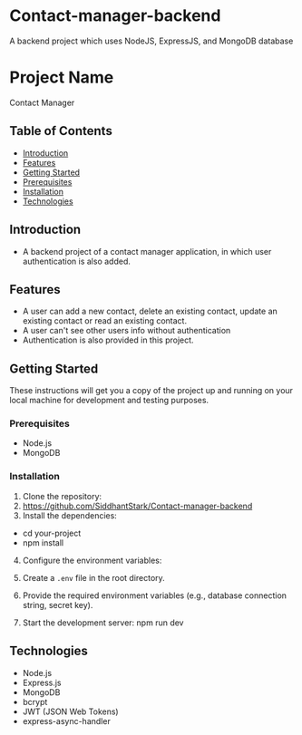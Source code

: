 # Contact-manager-backend
A backend project which uses NodeJS, ExpressJS, and MongoDB database

# Project Name
Contact Manager

## Table of Contents

- [Introduction](#introduction)
- [Features](#features)
- [Getting Started](#getting-started)
- [Prerequisites](#prerequisites)
- [Installation](#installation)
- [Technologies](#technologies)

## Introduction

- A backend project of a contact manager application, in which user authentication is also added. 

## Features

- A user can add a new contact, delete an existing contact, update an existing contact or read an existing contact.
- A user can't see other users info without authentication
- Authentication is also provided in this project. 

## Getting Started

These instructions will get you a copy of the project up and running on your local machine for development and testing purposes.

### Prerequisites

- Node.js
- MongoDB

### Installation

1. Clone the repository:
2. https://github.com/SiddhantStark/Contact-manager-backend
3. Install the dependencies:
- cd your-project
- npm install
4. Configure the environment variables:
5. Create a `.env` file in the root directory.
6. Provide the required environment variables (e.g., database connection string, secret key).

7. Start the development server: npm run dev

## Technologies

- Node.js
- Express.js
- MongoDB
- bcrypt
- JWT (JSON Web Tokens)
- express-async-handler

